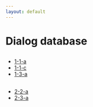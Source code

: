 ```yaml
---
layout: default
---
```


# Dialog database


##
* [1-1-a](./Dialog/1-1-a.md)
* [1-1-c](./Dialog/1-1-c.md)
* [1-3-a](./Dialog/1-3-a.md)

##
* [2-2-a](./Dialog/2-2-a.md)
* [2-3-a](./Dialog/2-3-a.md)